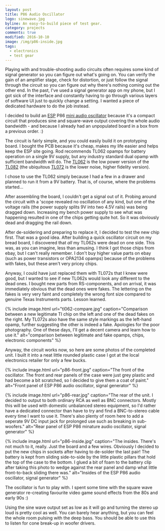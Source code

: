 ```yaml
---
layout: post
title: P86 Audio Oscillator
logo: sinewave.jpg
byline: An easy-to-build piece of test gear.
category: projects
comments: true
modified: 2016-10-10
image: /img/p86-inside.jpg
tags:
  - electronics
  - test gear
---
```


Playing with and trouble-shooting audio circuits often requires some kind of signal generator so you can figure out what's going on. You can verify the gain of an amplifier stage, check for distortion, or just follow the signal through the circuit so you can figure out why there's nothing coming out the other end. In the past, I've used a signal generator app on my phone, but I got sick of the interface and constantly having to go through various layers of software UI just to quickly change a setting. I wanted a piece of dedicated hardware to do the job instead.

I decided to build an [ESP](http://sound.whsites.net/index2.html) P86 [mini audio oscillator](http://sound.whsites.net/project86.htm) because it's a compact circuit that produces sine and square-wave output covering the whole audio bandwidth - and because I already had an unpopulated board in a box from a previous order. :)

The circuit is fairly simple, and you could easily build it on prototyping board. I bought the PCB because it's cheap, makes my life easier and helps keep the ESP site going. Rod recommends TL062 opamps for battery operation on a single 9V supply, but any industry standard dual opamp with sufficient bandwidth will do. The [TL062](http://www.ti.com/product/TL062) is the low power version of the [TL082](http://www.ti.com/product/TL082) (the ubiquitous [TL072](http://www.ti.com/product/TL072) is the lower noise, higher fidelity version).

I chose to use the TL062 simply because I had a few in a drawer and planned to run it from a 9V battery. That is, of course, where the problems started...

After assembling the board, I couldn't get a signal out of it. Probing around the circuit with a 'scope revealed no oscillation of any kind, but one of the voltage rails (the power supply splits 9V into two 4.5V rails) was being dragged down. Increasing my bench power supply to see what was happening resulted in one of the chips getting quite hot. So it was obviously dead and dragging the rail down.

After de-soldering and preparing to replace it, I decided to test the new chip first. That was a good idea. After building a quick oscillator circuit on my bread board, I discovered that _all_ my TL062s were dead on one side. This was, as you can imagine, less than amusing. I think I got those chips from ebay, but I can't really remember. I don't buy higher value parts on ebay (such as power transistors or OPA2134 opamps) because of the problems with fakes, but these aren't very pricey chips.

Anyway, I could have just replaced them with TL072s that I knew were good, but I wanted to see if new TL062s would look any different to the dead ones. I bought new parts from RS-components, and on arrival, it was immediately obvious that the dead ones were fakes. The lettering on the fakes is very very faint and completely the wrong font size compared to genuine Texas Instruments parts. Lesson learned.

{% include image.html url="tl062-compare.jpg" caption="Comparison between a new legitimate TI chip on the left and one of the dead fakes on the right. My TL072s also have the same style markings as the left-hand opamp, further suggesting the other is indeed a fake. Apologies for the poor photography. One of these days, I'll get a decent camera and learn how to use it." alt="comparison between legitimate and fake opamps, chips, electronic components"  %}

Anyway, the circuit works now, so here are some photos of the completed unit. I built it into a neat little rounded plastic case I got at the local electronics retailer for only a few bucks.

{% include image.html url="p86-front.jpg" caption="The front of the oscillator. The front and rear panels of the case were just grey plastic and had become a bit scratched, so I decided to give them a coat of paint." alt="Front panel of ESP P86 audio oscillator, signal generator" %}

{% include image.html url="p86-rear.jpg" caption="The rear of the unit. I decided to output to both ordinary RCA as well as BNC connectors. Mostly this will be used with domestic unbalanced stereo equipment, so I'd rather have a dedicated connector than have to try and find a BNC-to-stereo cable every time I want to use it. There's also plenty of room here to add a seperate 9V DC input jack for prolonged use such as breaking in sub-woofers." alt="Rear panel of ESP P86 minature audio oscillator, signal generator" %}

{% include image.html url="p86-inside.jpg" caption="The insides. There's not much to it, really. Just the board and a few wires. Obviously I decided to put the new chips in sockets after having to de-solder the last pair! The battery is kept from sliding side-to-side by the little plastic pillars that hold the top of the case to the bottom. I glued a bit of foam to the battery clip after taking this photo to wedge against the rear panel and damp what little front-to-back sliding there was." alt="Insides of the ESP P86 audio oscillator, signal generator" %}

The oscillator is fun to play with. I spent some time with the square wave generator re-creating favourite video game sound effects from the 80s and early 90s :)

Using the sine wave output set as low as it will go and turning the stereo up loud is pretty cool as well. You can barely hear anything, but you can feel the whole room pulsing with the deep bass. You should be able to use this to listen for cone break-up in woofer drivers.
